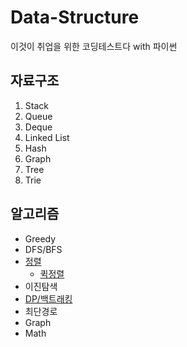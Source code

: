 # Data-Structure
이것이 취업을 위한 코딩테스트다 with 파이썬
## 자료구조
1. Stack
2. Queue
3. Deque
4. Linked List
5. Hash
6. Graph
7. Tree
8. Trie

## 알고리즘
- Greedy
- DFS/BFS
- [정렬](https://github.com/CodingTest-repo/DataDtructure-Algorithm/blob/main/%EC%A0%95%EB%A0%AC/%EC%A0%95%EB%A0%AC.md)
   - [퀵정렬](https://github.com/CodingTest-repo/Coding-Test/blob/main/%EC%A0%95%EB%A0%AC/%ED%80%B5%EC%A0%95%EB%A0%AC.py)
- 이진탐색
- [DP/백트래킹](https://github.com/CodingTest-repo/DataDtructure-Algorithm/blob/000b36a85c2b4baf25202e442146e90a4ad97395/DP/README.md)
- 최단경로
- Graph
- Math


